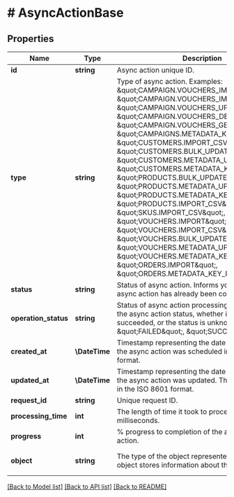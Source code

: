 # # AsyncActionBase

## Properties

Name | Type | Description | Notes
------------ | ------------- | ------------- | -------------
**id** | **string** | Async action unique ID. | [optional]
**type** | **string** | Type of async action. Examples: \&quot;CAMPAIGN.VOUCHERS_IMPORT\&quot;, \&quot;CAMPAIGN.VOUCHERS_IMPORT_CSV\&quot;, \&quot;CAMPAIGN.VOUCHERS_UPDATE\&quot;, \&quot;CAMPAIGN.VOUCHERS_DELETE\&quot;, \&quot;CAMPAIGN.VOUCHERS_GENERATE\&quot;, \&quot;CAMPAIGNS.METADATA_KEY_PURGE\&quot;, \&quot;CUSTOMERS.IMPORT_CSV\&quot;, \&quot;CUSTOMERS.BULK_UPDATE\&quot;, \&quot;CUSTOMERS.METADATA_UPDATE\&quot;, \&quot;CUSTOMERS.METADATA_KEY_PURGE\&quot;, \&quot;PRODUCTS.BULK_UPDATE\&quot;, \&quot;PRODUCTS.METADATA_UPDATE\&quot;, \&quot;PRODUCTS.METADATA_KEY_PURGE\&quot;, \&quot;PRODUCTS.IMPORT_CSV\&quot;, \&quot;SKUS.IMPORT_CSV\&quot;, \&quot;VOUCHERS.IMPORT\&quot;, \&quot;VOUCHERS.IMPORT_CSV\&quot;, \&quot;VOUCHERS.BULK_UPDATE\&quot;, \&quot;VOUCHERS.METADATA_UPDATE\&quot;, \&quot;VOUCHERS.METADATA_KEY_PURGE\&quot;, \&quot;ORDERS.IMPORT\&quot;, \&quot;ORDERS.METADATA_KEY_PURGE\&quot; | [optional]
**status** | **string** | Status of async action. Informs you whether the async action has already been completed. | [optional]
**operation_status** | **string** | Status of async action processing. Informs about the async action status, whether it failed, succeeded, or the status is unknown. Examples: \&quot;FAILED\&quot;, \&quot;SUCCESS\&quot; | [optional]
**created_at** | **\DateTime** | Timestamp representing the date and time when the async action was scheduled in ISO 8601 format. | [optional]
**updated_at** | **\DateTime** | Timestamp representing the date and time when the async action was updated. The value is shown in the ISO 8601 format. | [optional]
**request_id** | **string** | Unique request ID. | [optional]
**processing_time** | **int** | The length of time it took to process the request in milliseconds. | [optional]
**progress** | **int** | % progress to completion of the asynchronous action. | [optional]
**object** | **string** | The type of the object represented by JSON. This object stores information about the &#x60;async_action&#x60;. | [optional] [default to 'async_action']

[[Back to Model list]](../../README.md#models) [[Back to API list]](../../README.md#endpoints) [[Back to README]](../../README.md)
